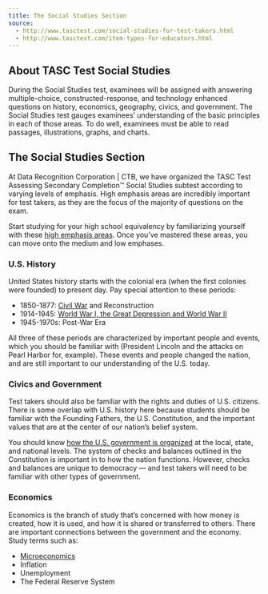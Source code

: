 ```yaml
---
title: The Social Studies Section
source:
  - http://www.tasctest.com/social-studies-for-test-takers.html
  - http://www.tasctest.com/item-types-for-educators.html
---
```

## About TASC Test Social Studies

During the Social Studies test, examinees will be assigned with answering multiple-choice, constructed-response, and technology enhanced questions on history, economics, geography, civics, and government. The Social Studies test gauges examinees’ understanding of the basic principles in each of those areas. To do well, examinees must be able to read passages, illustrations, graphs, and charts.

## The Social Studies Section

At Data Recognition Corporation &#124; CTB, we have organized the TASC Test Assessing Secondary Completion&trade; Social Studies subtest according to varying levels of emphasis. High emphasis areas are incredibly important for test takers, as they are the focus of the majority of questions on the exam.

Start studying for your high school equivalency by familiarizing yourself with these [high emphasis areas](http://www.tasctest.com/blog.html#ufh-i-46796791-the-top-4-areas-of-social-studies-on-the-tasc-test). Once you’ve mastered these areas, you can move onto the medium and low emphases.

### U.S. History
 
United States history starts with the colonial era (when the first colonies were founded) to present day. Pay special attention to these periods:

  * 1850-1877: [Civil War](http://www.tasctest.com/blog.html#ufh-i-46796515-the-major-events-of-the-civil-war-tasc-social-studies) and Reconstruction
  * 1914-1945: [World War I, the Great Depression and World War II](http://www.tasctest.com/blog.html#ufh-i-46796425-how-world-war-i-caused-world-war-ii-tasc-social-studies)
  * 1945-1970s: Post-War Era
 
All three of these periods are characterized by important people and events, which you should be familiar with (President Lincoln and the attacks on Pearl Harbor for, example). These events and people changed the nation, and are still important to our understanding of the U.S. today.

### Civics and Government
 
Test takers should also be familiar with the rights and duties of U.S. citizens.
There is some overlap with U.S. history here because students should be familiar with the Founding Fathers, the U.S. Constitution, and the important values that are at the center of our nation’s belief system.

You should know [how the U.S. government is organized](http://www.tasctest.com/blog.html#ufh-i-46796305-how-the-federal-government-is-organized-tasc-social-studies) at the local, state, and national levels. The system of checks and balances outlined in the Constitution is important in to how the nation functions. However, checks and balances are unique to democracy — and test takers will need to be familiar with other types of government.

### Economics
 
Economics is the branch of study that’s concerned with how money is created, how it is used, and how it is shared or transferred to others. There are important connections between the government and the economy. Study terms such as:

  * [Microeconomics](http://www.tasctest.com/blog.html#ufh-i-46796257-a-beginner-s-guide-to-microeconomics-tasc-social-studies)
  * Inflation
  * Unemployment
  * The Federal Reserve System